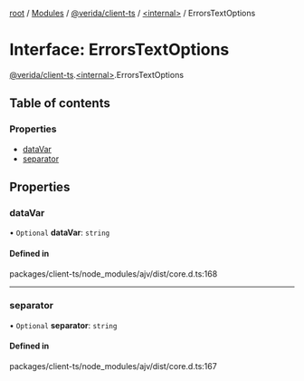 [root](../README.md) / [Modules](../modules.md) / [@verida/client-ts](../modules/verida_client_ts.md) / [<internal\>](../modules/verida_client_ts._internal_.md) / ErrorsTextOptions

# Interface: ErrorsTextOptions

[@verida/client-ts](../modules/verida_client_ts.md).[<internal\>](../modules/verida_client_ts._internal_.md).ErrorsTextOptions

## Table of contents

### Properties

- [dataVar](verida_client_ts._internal_.ErrorsTextOptions.md#datavar)
- [separator](verida_client_ts._internal_.ErrorsTextOptions.md#separator)

## Properties

### dataVar

• `Optional` **dataVar**: `string`

#### Defined in

packages/client-ts/node_modules/ajv/dist/core.d.ts:168

___

### separator

• `Optional` **separator**: `string`

#### Defined in

packages/client-ts/node_modules/ajv/dist/core.d.ts:167
